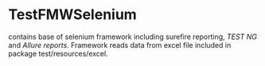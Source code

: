 # TestFMWSelenium

contains base of selenium framework including surefire reporting, *TEST NG* and *Allure reports*.
Framework reads data from excel file included in package test/resources/excel. 